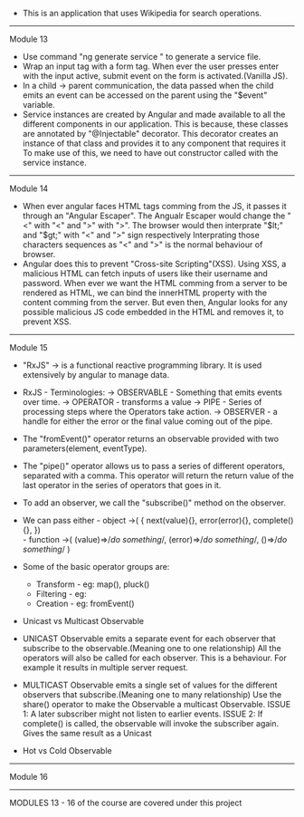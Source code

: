 - This is an application that uses Wikipedia for search operations.
------------------------------------------------------------------
Module 13

- Use command "ng generate service <service name>" to generate a service file.
- Wrap an input tag with a form tag. When ever the user presses enter with the input active, submit event on the form is activated.(Vanilla JS).
- In a child -> parent communication, the data passed when the child emits an event can be accessed on the parent using the "$event" variable.
- Service instances are created by Angular and made available to all the different components in our application.
  This is because, these classes are annotated by "@Injectable" decorator. This decorator creates an instance of that 
    class and provides it to any component that requires it 
  To make use of this, we need to have out constructor called with the service instance. 
  
------------------------------------------------------------------
Module 14

- When ever angular faces HTML tags comming from the JS, it passes it through an "Angular Escaper".
  The Angualr Escaper would change the "<" with "&lt;" and ">" with "&gt;".
  The browser would then interprate "$lt;" and "$gt;" with "<" and ">" sign respectively
  Interprating those characters sequences as "<" and ">" is the normal behaviour of browser.
- Angular does this to prevent "Cross-site Scripting"(XSS).
  Using XSS, a malicious HTML can fetch inputs of users like their username and password.
  When ever we want the HTML comming from a server to be rendered as HTML, we can bind the innerHTML property with the content comming from the server.
  But even then, Angular looks for any possible malicious JS code embedded in the HTML and removes it, to prevent XSS.  
------------------------------------------------------------------
Module 15

- "RxJS" -> is a functional reactive programming library.
  It is used extensively by angular to manage data.
- RxJS - Terminologies:
  -> OBSERVABLE - Something that emits events over time.
  -> OPERATOR - transforms a value 
  -> PIPE - Series of processing steps where the Operators take action.
  -> OBSERVER - a handle for either the error or the final value coming out of the pipe.
- The "fromEvent()" operator returns an observable provided with two parameters(element, eventType).
- The "pipe()" operator allows us to pass a series of different operators, separated with a comma.
  This operator will return the return value of the last operator in the series of operators that goes in it.
- To add an observer, we call the "subscribe()" method on the observer.
- We can pass either
        - object ->(
			{
			next(value){},
			error(error){},
			complete(){},
			})  
        - function ->(
		    (value)=>/*do something*/,
			(error)=>/*do something*/,
			()=>/*do something*/
			)
- Some of the basic operator groups are:
  - Transform - eg: map(), pluck()
  - Filtering - eg: 
  - Creation  - eg: fromEvent()

- Unicast vs Multicast Observable

- UNICAST Observable emits a separate event for each observer that subscribe to the observable.(Meaning one to one relationship)
  All the operators will also be called for each observer.
  This is a behaviour. For example it results in multiple server request.
  
- MULTICAST Observable emits a single set of values for the different observers that subscribe.(Meaning one to many relationship)
  Use the share() operator to make the Observable a multicast Observable.
  ISSUE 1: A later subscriber might not listen to earlier events.
  ISSUE 2: If complete() is called, the observable will invoke the subscriber again. Gives the same result as a Unicast  

- Hot vs Cold Observable
------------------------------------------------------------------
Module 16


------------------------------------------------------------------
MODULES 13 - 16 of the course are covered under this project

